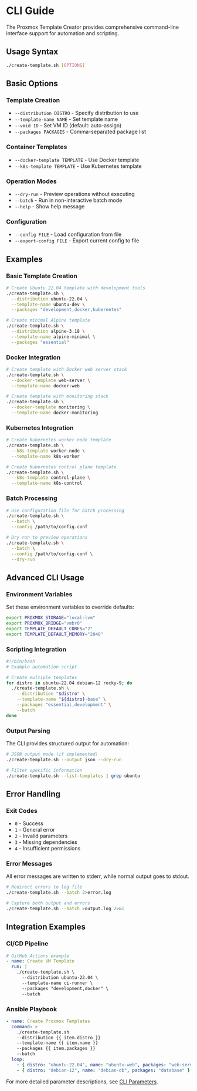 # CLI Guide

The Proxmox Template Creator provides comprehensive command-line interface support for automation and scripting.

## Usage Syntax

```bash
./create-template.sh [OPTIONS]
```

## Basic Options

### Template Creation

- `--distribution DISTRO` - Specify distribution to use
- `--template-name NAME` - Set template name
- `--vmid ID` - Set VM ID (default: auto-assign)
- `--packages PACKAGES` - Comma-separated package list

### Container Templates

- `--docker-template TEMPLATE` - Use Docker template
- `--k8s-template TEMPLATE` - Use Kubernetes template

### Operation Modes

- `--dry-run` - Preview operations without executing
- `--batch` - Run in non-interactive batch mode
- `--help` - Show help message

### Configuration

- `--config FILE` - Load configuration from file
- `--export-config FILE` - Export current config to file

## Examples

### Basic Template Creation

```bash
# Create Ubuntu 22.04 template with development tools
./create-template.sh \
  --distribution ubuntu-22.04 \
  --template-name ubuntu-dev \
  --packages "development,docker,kubernetes"

# Create minimal Alpine template
./create-template.sh \
  --distribution alpine-3.18 \
  --template-name alpine-minimal \
  --packages "essential"
```

### Docker Integration

```bash
# Create template with Docker web server stack
./create-template.sh \
  --docker-template web-server \
  --template-name docker-web

# Create template with monitoring stack
./create-template.sh \
  --docker-template monitoring \
  --template-name docker-monitoring
```

### Kubernetes Integration

```bash
# Create Kubernetes worker node template
./create-template.sh \
  --k8s-template worker-node \
  --template-name k8s-worker

# Create Kubernetes control plane template
./create-template.sh \
  --k8s-template control-plane \
  --template-name k8s-control
```

### Batch Processing

```bash
# Use configuration file for batch processing
./create-template.sh \
  --batch \
  --config /path/to/config.conf

# Dry run to preview operations
./create-template.sh \
  --batch \
  --config /path/to/config.conf \
  --dry-run
```

## Advanced CLI Usage

### Environment Variables

Set these environment variables to override defaults:

```bash
export PROXMOX_STORAGE="local-lvm"
export PROXMOX_BRIDGE="vmbr0"
export TEMPLATE_DEFAULT_CORES="2"
export TEMPLATE_DEFAULT_MEMORY="2048"
```

### Scripting Integration

```bash
#!/bin/bash
# Example automation script

# Create multiple templates
for distro in ubuntu-22.04 debian-12 rocky-9; do
  ./create-template.sh \
    --distribution "$distro" \
    --template-name "${distro}-base" \
    --packages "essential,development" \
    --batch
done
```

### Output Parsing

The CLI provides structured output for automation:

```bash
# JSON output mode (if implemented)
./create-template.sh --output json --dry-run

# Filter specific information
./create-template.sh --list-templates | grep ubuntu
```

## Error Handling

### Exit Codes

- `0` - Success
- `1` - General error
- `2` - Invalid parameters
- `3` - Missing dependencies
- `4` - Insufficient permissions

### Error Messages

All error messages are written to stderr, while normal output goes to stdout.

```bash
# Redirect errors to log file
./create-template.sh --batch 2>error.log

# Capture both output and errors
./create-template.sh --batch >output.log 2>&1
```

## Integration Examples

### CI/CD Pipeline

```yaml
# GitHub Actions example
- name: Create VM Template
  run: |
    ./create-template.sh \
      --distribution ubuntu-22.04 \
      --template-name ci-runner \
      --packages "development,docker" \
      --batch
```

### Ansible Playbook

```yaml
- name: Create Proxmox Templates
  command: >
    ./create-template.sh
    --distribution {{ item.distro }}
    --template-name {{ item.name }}
    --packages {{ item.packages }}
    --batch
  loop:
    - { distro: "ubuntu-22.04", name: "ubuntu-web", packages: "web-server" }
    - { distro: "debian-12", name: "debian-db", packages: "database" }
```

For more detailed parameter descriptions, see [CLI Parameters](cli-parameters.md).
